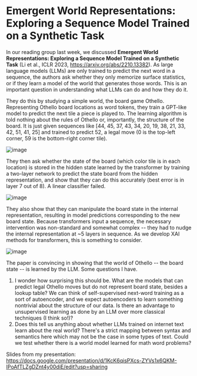# Emergent World Representations: Exploring a Sequence Model Trained on a Synthetic Task

In our reading group last week, we discussed **Emergent World Representations: Exploring a Sequence Model Trained on a Synthetic Task** (Li et al., ICLR 2023, https://arxiv.org/abs/2210.13382). As large language models (LLMs) are only trained to predict the next word in a sequence, the authors ask whether they only memorize surface statistics, or if they learn a model of the world that generates those words. This is an important question in understanding what LLMs can do and how they do it.

They do this by studying a simple world, the board game Othello. Representing Othello board locations as word tokens, they train a GPT-like model to predict the next tile a piece is played to. The learning algorithm is told nothing about the rules of Othello or, importantly, the structure of the board. It is just given sequences like [44, 45, 37, 43, 34, 20, 19, 38, 21, 33, 42, 51, 41, 25] and trained to predict 52, a legal move (0 is the top-left corner, 59 is the bottom-right corner tile).

![image](https://user-images.githubusercontent.com/211380/221597133-f7e62c9b-630f-4397-b3fe-4e7207e5adc6.png)

They then ask whether the state of the board (which color tile is in each location) is stored in the hidden state learned by the transformer by training a two-layer network to predict the state board from the hidden representation, and show that they can do this accurately (best error is in layer 7 out of 8). A linear classifier failed. 

![image](https://user-images.githubusercontent.com/211380/221597332-4ddb2477-a0cd-48d0-b81d-09261168074f.png)

They also show that they can manipulate the board state in the internal representation, resulting in model predictions corresponding to the new board state. Because transformers input a sequence, the necessary intervention was non-standard and somewhat complex -- they had to nudge the internal representation at ~5 layers in sequence. As we develop XAI methods for transformers, this is something to consider. 

![image](https://user-images.githubusercontent.com/211380/221597429-dc2f0262-bf6b-4f5d-924e-795ee809045b.png)

The paper is convincing in showing that the world of Othello -- the board state -- is learned by the LLM. Some questions I have.
1. I wonder how surprising this should be. What are the models that can predict legal Othello moves but do not represent board state, besides a lookup table? We can think of self-supervised next-word training as a sort of autoencoder, and we expect autoencoders to learn something nontrivial about the structure of our data. Is there an advantage to unsupervised learning as done by an LLM over more classical techniques (I think so!)? 
2. Does this tell us anything about whether LLMs trained on internet text learn about the real world? There's a strict mapping between syntax and semantics here which may not be the case in some types of text. Could we test whether there is a world model learned for math word problems? 

Slides from my presentation:
https://docs.google.com/presentation/d/1KcK6qisPXcs-ZYVs1x6QKM-IPoAfTLZgDZnt4y00diE/edit?usp=sharing
